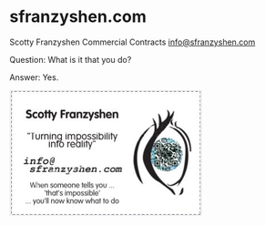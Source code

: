 # sfranzyshen.com
Scotty Franzyshen Commercial Contracts 
[info@sfranzyshen.com](mailto:info@sfranzyshen.com)

Question: What is it that you do?

Answer: Yes.

[![Image of card](/card.jpg)]([(https://github.com/sfranzyshen/sfranzyshen.com.github.io/blob/master/card.jpg)])
